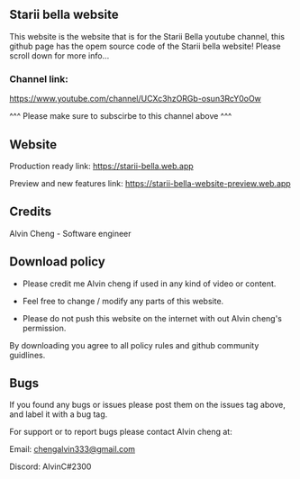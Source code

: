 ## Starii bella website
This website is the website that is for the Starii Bella youtube channel,
this github page has the opem source code of the Starii bella website! Please scroll down for more info...

### Channel link:
https://www.youtube.com/channel/UCXc3hzORGb-osun3RcY0oOw

^^^ Please make sure to subscirbe to this channel above ^^^

## Website 
Production ready link:
https://starii-bella.web.app

Preview and new features link:
https://starii-bella-website-preview.web.app

## Credits
Alvin Cheng - Software engineer


## Download policy 
- Please credit me Alvin cheng if used in any kind of video or content.

- Feel free to change / modify any parts of this website. 

- Please do not push this website on the internet with out Alvin cheng's permission.

By downloading you agree to all policy rules and github community guidlines.

## Bugs
If you found any bugs or issues please post them on the issues tag above, and label it with a bug tag.

For support or to report bugs please contact Alvin cheng at:

Email:
chengalvin333@gmail.com

Discord:
AlvinC#2300
